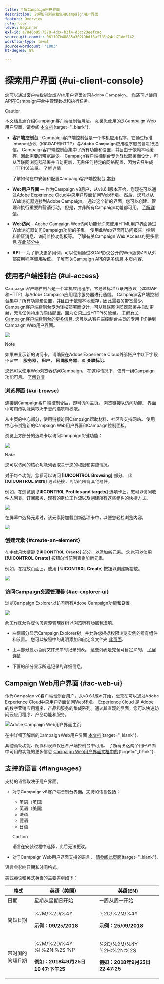 ```yaml
---
title: 了解Campaign用户界面
description: 了解如何浏览和使用Campaign用户界面
feature: Overview
role: User
level: Beginner
exl-id: a7846b95-7570-4dce-b3f4-d3cc23eefcac
source-git-commit: 061197048885a30249bd18af7f8b24cb71def742
workflow-type: tm+mt
source-wordcount: '1003'
ht-degree: 8%

---
```


# 探索用户界面 {#ui-client-console}

您可以通过客户端控制台或Web用户界面访问Adobe Campaign。 您还可以使用API在Campaign平台中管理数据和执行任务。

>[!CAUTION]
>
>本文档重点介绍Campaign客户端控制台用法。 如果您使用的是Campaign Web用户界面，请参阅 [本文档](https://experienceleague.adobe.com/docs/campaign-web/v8/campaign-web-home.html?lang=zh-Hans){target="_blank"}.

* **客户端控制台** - Campaign客户端控制台是一个本机应用程序，它通过标准Internet协议（如SOAP和HTTP）与Adobe Campaign应用程序服务器进行通信。 Campaign客户端控制台集中了所有功能和设置，并且由于依赖本地缓存，因此需要的带宽最少。 Campaign客户端控制台专为轻松部署而设计，可从互联网浏览器部署并自动更新，无需任何特定的网络配置，因为它只生成HTTP(S)流量。 [了解详情](#ui-access)

  了解如何在中安装和配置Campaign客户端控制台 [本节](../start/connect.md).

* **Web用户界面**  — 作为Campaign v8用户，从v8.6.1版本开始，您现在可以通过Adobe Experience Cloud中央用户界面访问Web环境。 然后，您可以从Web浏览器连接到Adobe Campaign。 通过这个新的界面，您可以创建、管理和执行重要的营销行动。 但是，并非所有Campaign功能都可用。 [了解详情](#ac-web-ui)。

* **Web访问** - Adobe Campaign Web访问功能允许您使用HTML用户界面通过Web浏览器访问Campaign功能的子集。 使用此Web界面可访问报告、控制和验证消息、访问监控功能板等。  了解有关Campaign Web Access的更多信息 [在此部分中](../start/connect.md#web-access).

* **API**  — 为了解决更多用例，可以使用通过SOAP协议公开的Web服务API从外部应用程序调用系统。 了解有关Campaign API的更多信息 [本页内容](../dev/api.md).


## 使用客户端控制台 {#ui-access}

Campaign客户端控制台是一个本机应用程序，它通过标准互联网协议（如SOAP和HTTP）与Adobe Campaign应用程序服务器进行通信。 Campaign客户端控制台集中了所有功能和设置，并且由于依赖本地缓存，因此需要的带宽最少。 Campaign客户端控制台专为轻松部署而设计，可从互联网浏览器部署并自动更新，无需任何特定的网络配置，因为它只生成HTTP(S)流量。  [了解有关Campaign客户端控制台的更多信息](../start/connect.md). 您可以从客户端控制台主页的专用卡切换到Campaign Web用户界面。

![](assets/web-ui.png)


>[!NOTE]
>
>如果未显示新的访问卡，请确保在Adobe Experience Cloud外部帐户中以下字段不留空： **服务器**， **租户**， **回调服务器**、和 **关联标记**.


您还可以使用Web浏览器访问Campaign。 在这种情况下，仅有一组Campaign功能可用。 [了解详情](#web-browser)

### 浏览界面 {#ui-browse}

连接到Campaign客户端控制台后，即可访问主页。 浏览链接以访问功能。 界面中可用的功能集取决于您的选项和权限。

从主页的中心部分，使用链接访问Campaign帮助材料、社区和支持网站。 使用中心卡浏览新的Campaign Web用户界面和Campaign控制面板。

浏览上方部分的选项卡以访问Campaign关键功能：

![](assets/overview-home.png)

>[!NOTE]
>
>您可以访问的核心功能列表取决于您的权限和实施情况。

对于每个功能，您都可以访问 **[!UICONTROL Browsing]** 部分。 此 **[!UICONTROL More]** 通过链接，可访问所有其他组件。

例如，在浏览到 **[!UICONTROL Profiles and targets]** 选项卡上，您可以访问收件人列表、订阅服务、现有的定位工作流以及创建所有这些组件的快捷方式。

![](assets/overview-list.png)

在屏幕中选择元素时，该元素将加载到新选项卡中，以便您轻松浏览内容。

![](assets/new-tab.png)

### 创建元素 {#create-an-element}

在中使用快捷键 **[!UICONTROL Create]** 部分，以添加新元素。 您也可以使用 **[!UICONTROL Create]** 按钮向当前列表添加新元素。

例如，在投放页面上，使用 **[!UICONTROL Create]** 按钮以创建新投放。

![](assets/new-recipient.png)

<!--
## Use a web browser {#web-browser}

You can also access a subset of Campaign capabilities through the a web browser.

The web access interface is similar to the console interface. From a browser, you can use the same navigation and display features as in the console, but you can perform only a reduced set of actions on campaigns. For example, you can view and cancel campaigns, but you cannot modify campaigns. 

[Learn more about Campaign web access](../start/connect.md#web-access).-->

### 访问Campaign资源管理器 {#ac-explorer-ui}

浏览Campaign Explorer以访问所有Adobe Campaign功能和设置。

![](assets/explorer.png)

此工作区允许您访问资源管理器树以浏览所有功能和选项。

* 左侧部分显示Campaign Explorer树，并允许您根据权限浏览实例的所有组件和设置。 您可以按照中的说明添加和自定义文件夹 [此页面](../audiences/folders-and-views.md).

* 上半部分显示当前文件夹中的记录列表。 这些列表是完全可自定义的。 [了解详情](../config/ui-settings.md)

* 下面的部分显示所选记录的详细信息。


## Campaign Web用户界面 {#ac-web-ui}

作为Campaign v8客户端控制台用户，从v8.6.1版本开始，您现在可以通过Adobe Experience Cloud中央用户界面访问Web环境。 Experience Cloud 是 Adobe 的数字营销应用程序、产品和服务的集成系列。通过其直观的界面，您可以快速访问云应用程序、产品功能和服务。

![Adobe Campaign Web用户界面主页](assets/ac-web-home.png)

在中详细了解新的Campaign Web用户界面 [本文档](https://experienceleague.adobe.com/docs/campaign-web/v8/campaign-web-home.html?lang=zh-Hans){target="_blank"}.

其他高级功能、配置和设置仅在客户端控制台中可用。 了解有关这两个用户界面中可用的功能的更多信息 [Campaign Web用户界面文档中的](https://experienceleague.adobe.com/docs/campaign-web/v8/start/capability-matrix.html?lang=zh-Hans){target="_blank"}.


## 支持的语言 {#languages}

支持的语言取决于用户界面。

* 对于Campaign v8客户端控制台界面，支持的语言包括：

   * 英语（英国）
   * 英语（美国）
   * 法语
   * 德语
   * 日语


  >[!CAUTION]
  >
  >语言在安装过程中选择，此后无法更改。

* 对于Campaign Web用户界面支持的语言， [请参阅此页面](https://experienceleague.adobe.com/docs/campaign-web/v8/start/connect-to-campaign.html#language-pref){target="_blank"}.


语言会影响日期和时间格式。

美式英语和英式英语的主要差别如下：

<table> 
 <thead> 
  <tr> 
   <th> 格式<br /> </th> 
   <th> 英语（美国）<br /> </th> 
   <th> 英语(EN)<br /> </th> 
  </tr> 
 </thead> 
 <tbody> 
  <tr> 
   <td> 日期<br /> </td> 
   <td> 星期从星期日开始<br /> </td> 
   <td> 一周从周一开始<br /> </td> 
  </tr> 
  <tr> 
   <td> 简短日期<br /> </td> 
   <td> <p>%2M/%2D/%4Y</p><p><strong>示例：09/25/2018</strong></p> </td> 
   <td> <p>%2D/%2M/%4Y</p><p><strong>示例：25/09/2018</strong></p> </td> 
  </tr> 
  <tr> 
   <td> 带时间的简短日期<br /> </td> 
   <td> <p>%2M/%2D/%4Y %I:%2N:%2S %P</p><p><strong>例如：2018年9月25日10:47:下午25</strong></p> </td> 
   <td> <p>%2D/%2M/%4Y %2H:%2N:%2S</p><p><strong>例如：2018年9月25日22:47:25</strong></p> </td> 
  </tr> 
 </tbody> 
</table>
